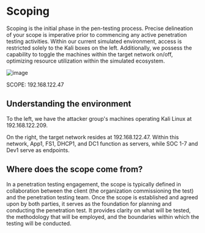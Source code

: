 # Scoping

Scoping is the initial phase in the pen-testing process. Precise delineation of your scope is imperative prior to commencing any active penetration testing activities. Within our current simulated environment, access is restricted solely to the Kali boxes on the left. Additionally, we possess the capability to toggle the machines within the target network on/off, optimizing resource utilization within the simulated ecosystem.

![image](https://github.com/fabianreyyes/Pen-Test/blob/main/media/GNS3Enviroment.png)

SCOPE: 192.168.122.47

## Understanding the environment

To the left, we have the attacker group's machines operating Kali Linux at 192.168.122.209.

On the right, the target network resides at 192.168.122.47. Within this network, App1, FS1, DHCP1, and DC1 function as servers, while SOC 1-7 and Dev1 serve as endpoints.

## Where does the scope come from?

In a penetration testing engagement, the scope is typically defined in collaboration between the client (the organization commissioning the test) and the penetration testing team. Once the scope is established and agreed upon by both parties, it serves as the foundation for planning and conducting the penetration test. It provides clarity on what will be tested, the methodology that will be employed, and the boundaries within which the testing will be conducted.
